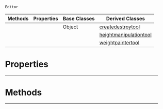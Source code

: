  `Editor`

|Methods|Properties|Base Classes|Derived Classes|
|---|---|---|---|
| | |Object|[createdestroytool](https://github.com/PlasmaEngine/PlasmaDocs/blob/master/code_reference/class_reference/createdestroytool.markdown)|
| | | |[heightmanipulationtool](https://github.com/PlasmaEngine/PlasmaDocs/blob/master/code_reference/class_reference/heightmanipulationtool.markdown)|
| | | |[weightpaintertool](https://github.com/PlasmaEngine/PlasmaDocs/blob/master/code_reference/class_reference/weightpaintertool.markdown)|


 #  Properties


---  
 #  Methods


---  
 

 